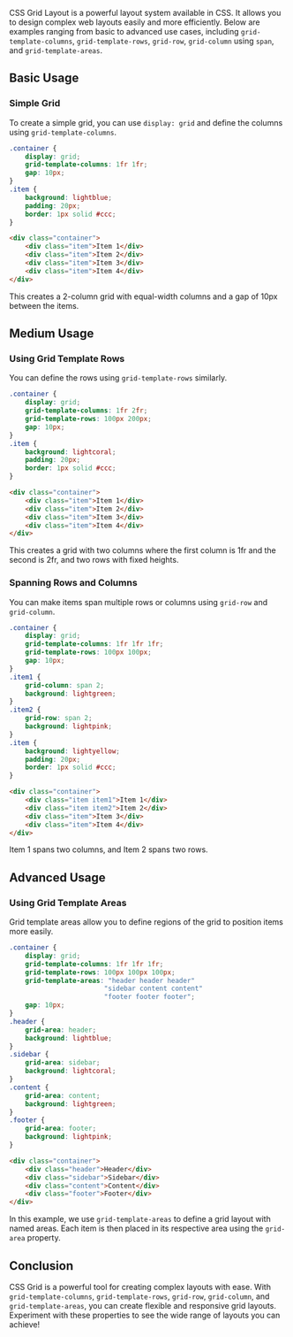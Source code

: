 
CSS Grid Layout is a powerful layout system available in CSS. It allows you to design complex web layouts easily and more efficiently. Below are examples ranging from basic to advanced use cases, including `grid-template-columns`, `grid-template-rows`, `grid-row`, `grid-column` using `span`, and `grid-template-areas`.  
## Basic Usage  
### Simple Grid
To create a simple grid, you can use `display: grid` and define the columns using `grid-template-columns`.  
```css
.container {
	display: grid;
	grid-template-columns: 1fr 1fr;
	gap: 10px;
}
.item {
	background: lightblue;
	padding: 20px;
	border: 1px solid #ccc; 
}
```

```html
<div class="container">
	<div class="item">Item 1</div>
	<div class="item">Item 2</div>
	<div class="item">Item 3</div>
	<div class="item">Item 4</div>
</div>
```

This creates a 2-column grid with equal-width columns and a gap of 10px between the items.

## Medium Usage

### Using Grid Template Rows

You can define the rows using `grid-template-rows` similarly.


```css
.container {
	display: grid;
	grid-template-columns: 1fr 2fr;
	grid-template-rows: 100px 200px;
	gap: 10px;
}
.item {
	background: lightcoral;
	padding: 20px;
	border: 1px solid #ccc;
}
```

```html
<div class="container">
	<div class="item">Item 1</div>
	<div class="item">Item 2</div>
	<div class="item">Item 3</div>
	<div class="item">Item 4</div>
</div>
```

This creates a grid with two columns where the first column is 1fr and the second is 2fr, and two rows with fixed heights.

### Spanning Rows and Columns

You can make items span multiple rows or columns using `grid-row` and `grid-column`.

```css
.container {
	display: grid;
	grid-template-columns: 1fr 1fr 1fr;
	grid-template-rows: 100px 100px;
	gap: 10px;
}
.item1 {
	grid-column: span 2;
	background: lightgreen;
}
.item2 {
	grid-row: span 2;
	background: lightpink;
}
.item {
	background: lightyellow;
	padding: 20px;
	border: 1px solid #ccc;
}
```

```html
<div class="container">
	<div class="item item1">Item 1</div>
	<div class="item item2">Item 2</div>
	<div class="item">Item 3</div>
	<div class="item">Item 4</div>
</div>
```

Item 1 spans two columns, and Item 2 spans two rows.

## Advanced Usage

### Using Grid Template Areas

Grid template areas allow you to define regions of the grid to position items more easily.

```css
.container {
	display: grid;
	grid-template-columns: 1fr 1fr 1fr;
	grid-template-rows: 100px 100px 100px;
	grid-template-areas: "header header header"
						"sidebar content content"
						"footer footer footer";
	gap: 10px;
}
.header {
	grid-area: header;
	background: lightblue;
}
.sidebar {
	grid-area: sidebar;
	background: lightcoral;
}
.content {
	grid-area: content;
	background: lightgreen;
}
.footer {
	grid-area: footer;
	background: lightpink;
}
```

```html
<div class="container">
	<div class="header">Header</div>
	<div class="sidebar">Sidebar</div>
	<div class="content">Content</div>
	<div class="footer">Footer</div>
</div>
```

In this example, we use `grid-template-areas` to define a grid layout with named areas. Each item is then placed in its respective area using the `grid-area` property.

## Conclusion

CSS Grid is a powerful tool for creating complex layouts with ease. With `grid-template-columns`, `grid-template-rows`, `grid-row`, `grid-column`, and `grid-template-areas`, you can create flexible and responsive grid layouts. Experiment with these properties to see the wide range of layouts you can achieve!